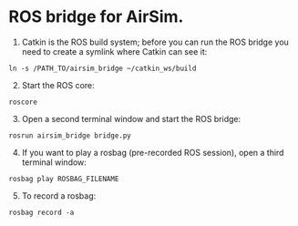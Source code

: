 # ROS bridge for AirSim.

1. Catkin is the ROS build system; before you can run the ROS bridge you need to create a symlink where Catkin can see it:
```
ln -s /PATH_TO/airsim_bridge ~/catkin_ws/build
```

2. Start the ROS core:
```
roscore
```

3. Open a second terminal window and start the ROS bridge:
```
rosrun airsim_bridge bridge.py
```

4. If you want to play a rosbag (pre-recorded ROS session), open a third terminal window:
```
rosbag play ROSBAG_FILENAME
```

5. To record a rosbag:
```
rosbag record -a
```
